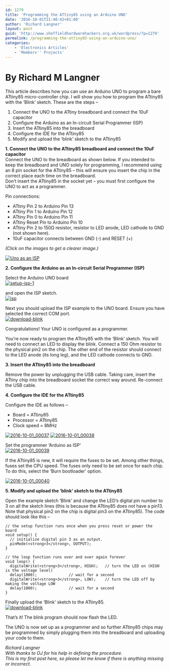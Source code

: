 ```yaml
---
id: 1279
title: 'Programming the ATtiny85 using an Arduino UNO'
date: '2016-10-01T21:40:42+01:00'
author: 'Richard Langner'
layout: post
guid: 'http://www.sheffieldhardwarehackers.org.uk/wordpress/?p=1279'
permalink: /programming-the-attiny85-using-an-arduino-uno/
categories:
    - 'Electronics Articles'
    - 'Members'' Projects'
---
```


# By Richard M Langner

This article describes how you can use an Arduino UNO to program a bare ATtiny85 micro-controller chip. I will show you how to program the ATtiny85 with the ‘Blink’ sketch. These are the steps –

1. Connect the UNO to the ATtiny breadboard and connect the 10uF capacitor
2. Configure the Arduino as an In-circuit Serial Programmer (ISP)
3. Insert the ATtiny85 into the breadboard
4. Configure the IDE for the ATtiny85
5. Modify and upload the ‘blink’ sketch to the ATtiny85

**1. Connect the UNO to the ATtiny85 breadboard and connect the 10uF capacitor**  
Connect the UNO to the breadboard as shown below. If you intended to keep the breadboard and UNO solely for programming, I recommend using an 8 pin socket for the ATtiny85 – this will ensure you insert the chip in the correct place each time on the breadboard.  
Don’t insert the ATtiny85 in the socket yet – you must first configure the UNO to act as a programmer.

Pin connections:

- ATtiny Pin 2 to Arduino Pin 13
- ATtiny Pin 1 to Arduino Pin 12
- ATtiny Pin 0 to Arduino Pin 11
- ATtiny Reset Pin to Arduino Pin 10
- ATtiny Pin 2 to 150Ω resistor, resistor to LED anode, LED cathode to GND (not shown here).
- 10uF capacitor connects between GND (-) and RESET (+)

*(Click on the images to get a clearer image.)*

[![Uno as an ISP](https://www.sheffieldhackspace.org.uk/wordpress/wp-content/uploads/2016/10/UnoWiring-300x284.png)](https://www.sheffieldhackspace.org.uk/wordpress/wp-content/uploads/2016/10/UnoWiring.png)

**2. Configure the Arduino as an In-circuit Serial Programmer (ISP)**

Select the Arduino UNO board  
[![setup-isp-1](https://www.sheffieldhackspace.org.uk/wordpress/wp-content/uploads/2016/10/Setup-ISP-1-300x199.png)](https://www.sheffieldhackspace.org.uk/wordpress/wp-content/uploads/2016/10/Setup-ISP-1.png)

and open the ISP sketch.  
[![isp](https://www.sheffieldhackspace.org.uk/wordpress/wp-content/uploads/2016/10/ISP-300x275.png)](https://www.sheffieldhackspace.org.uk/wordpress/wp-content/uploads/2016/10/ISP.png)

Next you should upload the ISP example to the UNO board. Ensure you have selected the correct COM port.  
[![download-blink](https://www.sheffieldhackspace.org.uk/wordpress/wp-content/uploads/2016/10/Download-blink-300x220.png)](https://www.sheffieldhackspace.org.uk/wordpress/wp-content/uploads/2016/10/Download-blink.png)

Congratulations! Your UNO is configured as a programmer.

You’re now ready to program the ATtiny85 with the ‘Blink’ sketch. You will need to connect an LED to display the blink. Connect a 150 Ohm resistor to the physical pin2 on the chip. The other end of the resistor should connect to the LED anode (its long leg), and the LED cathode connects to GND.

**3. Insert the ATtiny85 into the breadboard**

Remove the power by unplugging the USB cable. Taking care, insert the ATtiny chip into the breadboard socket the correct way around. Re-connect the USB cable.

**4. Configure the IDE for the ATtiny85**

Configure the IDE as follows –

- Board = ATtiny85
- Processor = ATtiny85
- Clock speed = 8MHz

[![2016-10-01_00037](https://www.sheffieldhackspace.org.uk/wordpress/wp-content/uploads/2016/10/2016-10-01_00037-262x300.png)](https://www.sheffieldhackspace.org.uk/wordpress/wp-content/uploads/2016/10/2016-10-01_00037.png) [![2016-10-01_00038](https://www.sheffieldhackspace.org.uk/wordpress/wp-content/uploads/2016/10/2016-10-01_00038-300x219.png)](https://www.sheffieldhackspace.org.uk/wordpress/wp-content/uploads/2016/10/2016-10-01_00038.png)

Set the programmer ‘Arduino as ISP’  
[![2016-10-01_00039](https://www.sheffieldhackspace.org.uk/wordpress/wp-content/uploads/2016/10/2016-10-01_00039-300x268.png)](https://www.sheffieldhackspace.org.uk/wordpress/wp-content/uploads/2016/10/2016-10-01_00039.png)

If the ATtiny85 is new, it will require the fuses to be set. Among other things, fuses set the CPU speed. The fuses only need to be set once for each chip. To do this, select the ‘Burn bootloader’ option.

[![2016-10-01_00040](https://www.sheffieldhackspace.org.uk/wordpress/wp-content/uploads/2016/10/2016-10-01_00040-1-300x252.png)](https://www.sheffieldhackspace.org.uk/wordpress/wp-content/uploads/2016/10/2016-10-01_00040-1.png)

**5. Modify and upload the ‘blink’ sketch to the ATtiny85**

Open the example sketch ‘Blink’ and change the LED’s digital pin number to 3 on all the sketch lines (this is because the ATtiny85 does not have a pin13. Note that physical pin2 on the chip is digital pin3 on the ATtiny85). The code should look like this –

```
// the setup function runs once when you press reset or power the board
void setup() {
  // initialize digital pin 3 as an output.
  pinMode(<strong>3</strong>, OUTPUT);
}

// the loop function runs over and over again forever
void loop() {
  digitalWrite(<strong>3</strong>, HIGH);   // turn the LED on (HIGH is the voltage level)
  delay(1000);              // wait for a second
  digitalWrite(<strong>3</strong>, LOW);    // turn the LED off by making the voltage LOW
  delay(1000);              // wait for a second
}
```

Finally upload the ‘Blink’ sketch to the ATtiny85.  
[![download-blink](https://www.sheffieldhackspace.org.uk/wordpress/wp-content/uploads/2016/10/Download-blink-300x220.png)](https://www.sheffieldhackspace.org.uk/wordpress/wp-content/uploads/2016/10/Download-blink.png)

That’s it! The blink program should now flash the LED.

The UNO is now set up as a programmer and so further ATtiny85 chips may be programmed by simply plugging them into the breadboard and uploading your code to them.

*Richard Langner*  
*With thanks to OJ for his help in defining the procedure.  
This is my first post here, so please let me know if there is anything missing or incorrect.*
<!--- path/to this posts images is ![]({{ site.baseurl }}/assets/blog/2016-10-01-programming-the-attiny85-using-an-arduino-uno/ --->